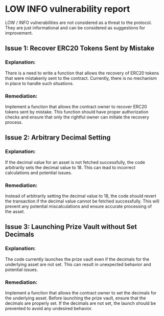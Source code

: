 # LOW INFO vulnerability report

LOW / INFO vulnerabilities are not considered as a threat to the protocol. They are just informational and can be considered as suggestions for improvement.

## Issue 1: Recover ERC20 Tokens Sent by Mistake

### Explanation:
There is a need to write a function that allows the recovery of ERC20 tokens that were mistakenly sent to the contract. Currently, there is no mechanism in place to handle such situations.

### Remediation:
Implement a function that allows the contract owner to recover ERC20 tokens sent by mistake. This function should have proper authorization checks and ensure that only the rightful owner can initiate the recovery process.

## Issue 2: Arbitrary Decimal Setting

### Explanation:
If the decimal value for an asset is not fetched successfully, the code arbitrarily sets the decimal value to 18. This can lead to incorrect calculations and potential issues.

### Remediation:
Instead of arbitrarily setting the decimal value to 18, the code should revert the transaction if the decimal value cannot be fetched successfully. This will prevent any potential miscalculations and ensure accurate processing of the asset.

## Issue 3: Launching Prize Vault without Set Decimals

### Explanation:
The code currently launches the prize vault even if the decimals for the underlying asset are not set. This can result in unexpected behavior and potential issues.

### Remediation:
Implement a function that allows the contract owner to set the decimals for the underlying asset. Before launching the prize vault, ensure that the decimals are properly set. If the decimals are not set, the launch should be prevented to avoid any undesired behavior.

